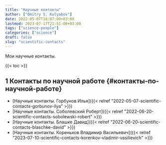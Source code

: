 ```yaml
---
title: "Научные контакты"
author: ["Dmitry S. Kulyabov"]
date: 2022-05-07T18:07:00+03:00
lastmod: 2023-07-17T21:51:00+03:00
tags: ["science-people"]
categories: ["science"]
draft: false
slug: "scientific-contacts"
---
```


Мои научные контакты.

<!--more-->

{{< toc >}}


## <span class="section-num">1</span> Контакты по научной работе {#контакты-по-научной-работе}

-   [Научные контакты. Горбунов Илья]({{< relref "2022-05-07-scientific-contacts-gorbunov-ilya" >}})
-   [Научные контакты. Соболевский Роберт]({{< relref "2022-06-20-scientific-contacts-sobolewski-robert" >}})
-   [Научные контакты. Блашке Давид]({{< relref "2022-06-20-scientific-contacts-blaschke-david" >}})
-   [Научные контакты. Кореньков Владимир Васильевич]({{< relref "2023-07-10-scientific-contacts-korenkov-vladimir-vasilievich" >}})
